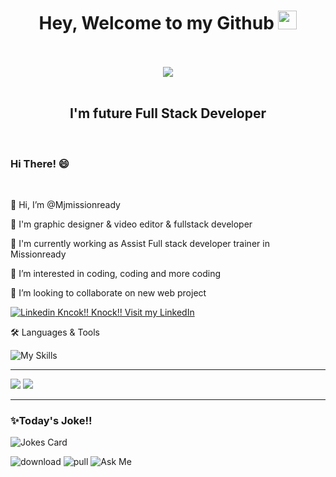 

<div id="header" align="center">
  <h1>
  Hey, Welcome to my Github <img src="https://media.giphy.com/media/hvRJCLFzcasrR4ia7z/giphy.gif" width="30px"/>
</h1> <br> <br>
 
 <img src=https://api.accredible.com/v1/frontend/credential_website_embed_image/badge/57124896>
  <br> <br>
<h2> I'm future Full Stack Developer </h2>
</div>

<br>

###  Hi There! 😄
<br>

 👋 Hi, I’m @Mjmissionready

 🌸 I'm graphic designer & video editor & fullstack developer

 🌱 I'm currently working as Assist Full stack developer trainer in Missionready

 👀 I’m interested in coding, coding and more coding
 
 💞️ I’m looking to collaborate on new web project
 
  [![Linkedin](https://i.stack.imgur.com/gVE0j.png) Kncok!! Knock!! Visit my LinkedIn](https://www.linkedin.com/in/minjuy/)
 
 

 🛠️ Languages & Tools



![My Skills](https://skills.thijs.gg/icons?i=js,html,css,py,nodejs,react,mysql,figma,&theme=light)

 
  
---

<img src="https://github-readme-stats.vercel.app/api?username=Mjmissionready&theme=blue-green" />
 

<img src="https://github-readme-stats.vercel.app/api/top-langs/?username=Mjmissionready&theme=blue-green" />

---


### ✨Today's Joke!!

![Jokes Card](https://readme-jokes.vercel.app/api)



![download](https://img.shields.io/github/downloads/Mjmissionready/Turner/total.svg) ![pull](https://img.shields.io/github/issues-pr/Mjmissionready/Turner.svg) ![Ask Me](https://img.shields.io/badge/Ask%20me-anything-1abc9c.svg)


 
<!---
Mjmissionready/Mjmissionready is a ✨ special ✨ repository because its `README.md` (this file) appears on your GitHub profile.
You can click the Preview link to take a look at your changes.
--->
